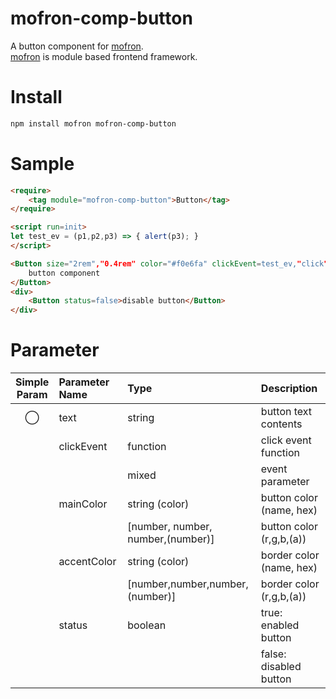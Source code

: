 # mofron-comp-button
A button component for [mofron](https://mofron.github.io/mofron/).<br>
[mofron](https://mofron.github.io/mofron/) is module based frontend framework.

# Install

```bash
npm install mofron mofron-comp-button
```

# Sample

```html
<require>
    <tag module="mofron-comp-button">Button</tag>
</require>

<script run=init>
let test_ev = (p1,p2,p3) => { alert(p3); }
</script>

<Button size="2rem","0.4rem" color="#f0e6fa" clickEvent=test_ev,"click">
    button component
</Button>
<div>
    <Button status=false>disable button</Button>
</div>
```

# Parameter

|Simple<br>Param| Parameter Name | Type                              |    Description                   |
|:-------------:|:---------------|:----------------------------------|:---------------------------------|
|       ◯       | text           | string                            | button text contents             |
|               | clickEvent     | function                          | click event function             |
|               |                | mixed                             | event parameter                  |
|               | mainColor      | string (color)                    | button color (name, hex)         |
|               |                | [number, number, number,(number)] | button color (r,g,b,(a))         | 
|               | accentColor    | string (color)                    | border color (name, hex)         |
|               |                | [number,number,number,(number)]   | border color (r,g,b,(a))         |
|               | status         | boolean                           | true: enabled button             |
|               |                |                                   | false: disabled button           |
